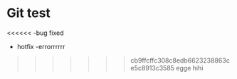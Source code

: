 # Git test
<<<<<<
-bug fixed
- hotfix
-errorrrrrr
>>>>>>> cb9ffcffc308c8edb6623238863ce5c8913c3585
egge
hihi